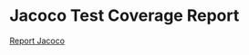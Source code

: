 # Jacoco Test Coverage Report
<a href="https://santulli99.github.io/GameOverNew/coverage/jacoco/">Report Jacoco</a>
